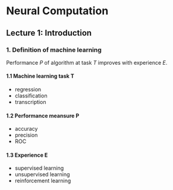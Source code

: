 # Neural Computation



## Lecture 1: Introduction



### 1. Definition of machine learning

Performance $P$ of algorithm at task $T$ improves with experience $E$.



#### 1.1 Machine learning task T

- regression
- classification
- transcription



#### 1.2 Performance meansure P

- accuracy
- precision
- ROC



#### 1.3 Experience E

- supervised learning
- unsupervised learning
- reinforcement learning

